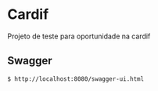 # Cardif
Projeto de teste para oportunidade na cardif

## Swagger

```
$ http://localhost:8080/swagger-ui.html
```
